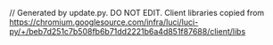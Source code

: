 // Generated by update.py. DO NOT EDIT.
Client libraries copied from
https://chromium.googlesource.com/infra/luci/luci-py/+/beb7d251c7b508fb6b71dd2221b6a4d851f87688/client/libs
